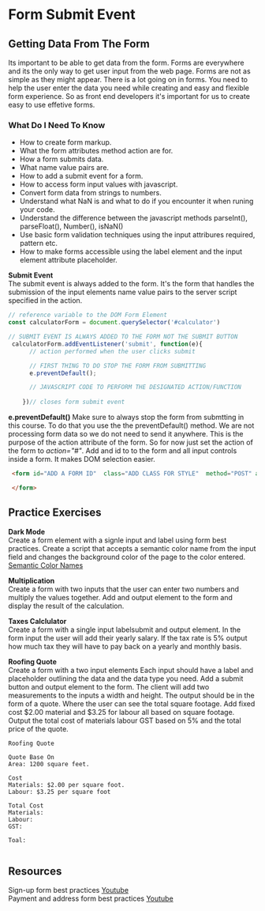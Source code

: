 # Form Submit Event

## Getting Data From The Form
Its important to be able to get data from the form. Forms are everywhere and its the only way to get user input from the web page. Forms are not as simple as they might appear. There is a lot going on in forms. You need to help the user enter the data you need while creating and easy and flexible form experience. So as front end developers it's important for us to create easy to use effetive forms.

### What Do I Need To Know
- How to create form markup. 
- What the form attributes method action are for.
- How a form submits data.
- What name value pairs are.
- How to add a submit event for a form.
- How to access form input values with javascript.
- Convert form data from strings to numbers. 
- Understand what NaN is and what to do if you encounter it when runing your code.
- Understand the difference between the javascript methods parseInt(), parseFloat(), Number(),  isNaN()
- Use basic form validation techniques using the input attribures required, pattern etc.
- How to make forms accessible using the label element and the input element attribute   placeholder.

__Submit Event__   
The submit event is always added to the form. It's the form that handles the submission of the input elements name value pairs to the server script specified in the action.  
```js
// reference variable to the DOM Form Element
const calculatorForm = document.querySelector('#calculator')

// SUBMIT EVENT IS ALWAYS ADDED TO THE FORM NOT THE SUBMIT BUTTON
 calculatorForm.addEventListener('submit', function(e){
      // action performed when the user clicks submit

      // FIRST THING TO DO STOP THE FORM FROM SUBMITTING
      e.preventDefault();

      // JAVASCRIPT CODE TO PERFORM THE DESIGNATED ACTION/FUNCTION
 
    })// closes form submit event
``` 

__e.preventDefault()__
Make sure to always stop the form from submtting in this course. To do that you use the the preventDefault() method. We are not processing form data so we do not need to send it anywhere. This is the purpose of the action attribute of the form. So for now just set the action of the form to _action="#"_. Add and id to to the form and all input controls inside a form. It makes DOM selection easier.

```html
 <form id="ADD A FORM ID"  class="ADD CLASS FOR STYLE"  method="POST" action="#" >

 </form>
```


## Practice Exercises

__Dark Mode__  
Create a form element with a signle input and label using form best practices. Create a script that accepts a semantic color name from the input field and changes the background color of the page to the color entered. [Semantic Color Names](https://htmlcolorcodes.com/color-names/)  

__Multiplication__  
Create a form with two inputs that the user can enter two numbers and multiply the values together. Add and output element to the form and display the result of the calculation.


__Taxes Calclulator__  
Create a form with a single input labelsubmit and output element. In the form input the user will add their yearly salary. If the tax rate is 5% output how much tax they will have to pay back on a yearly and monthly basis.

__Roofing Quote__  
Create a form with a two input elements Each input should have a label and placeholder outlining the data and the data type you need. Add a submit button and output element to the form. The client will add two measurements to the inputs a width and height. The output should be in the form of a quote. Where the user can see the total square footage. Add fixed cost $2.00 material and $3.25 for labour all based on square footage.  Output the total cost of materials labour GST based on 5% and the total price of the quote.
```
Roofing Quote

Quote Base On
Area: 1200 square feet.

Cost
Materials: $2.00 per square foot.
Labour: $3.25 per square foot

Total Cost
Materials:
Labour:
GST: 

Toal: 


```


## Resources
Sign-up form best practices  [Youtube](https://www.youtube.com/watch?v=Ev2mCzJZLtY)  
Payment and address form best practices  [Youtube](https://www.youtube.com/watch?v=xfGKmvvyhdM&t=17s)  
